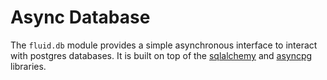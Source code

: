 # Async Database

The `fluid.db` module provides a simple asynchronous interface to interact with postgres databases. It is built on top of the [sqlalchemy](https://www.sqlalchemy.org/) and [asyncpg](https://github.com/MagicStack/asyncpg) libraries.
